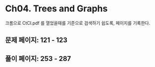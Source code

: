 # Ch04. Trees and Graphs

크롬으로 CtCI.pdf 를 열었을때를 기준으로 검색하기 쉽도록, 페이지를 기록한다.

## 문제 페이지: 121 - 123

## 풀이 페이지: 253 - 287
